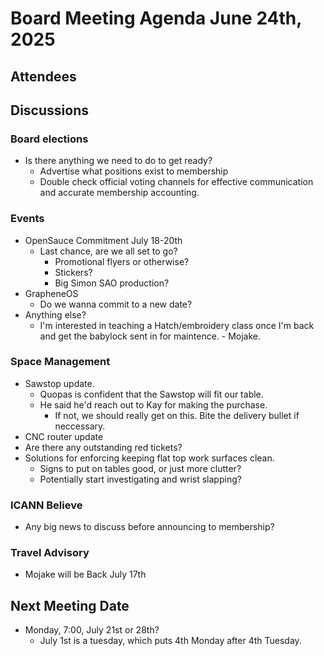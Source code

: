 # Board Meeting Agenda June 24th, 2025

## Attendees


## Discussions 

### Board elections
- Is there anything we need to do to get ready?
    - Advertise what positions exist to membership
    - Double check official voting channels for effective communication and accurate membership accounting. 

### Events
- OpenSauce Commitment July 18-20th
  - Last chance, are we all set to go?
    - Promotional flyers or otherwise?
    - Stickers?
    - Big Simon SAO production?
- GrapheneOS 
    - Do we wanna commit to a new date?
- Anything else?
    - I'm interested in teaching a Hatch/embroidery class once I'm back and get the babylock sent in for maintence. - Mojake. 

### Space Management
- Sawstop update.
    - Quopas is confident that the Sawstop will fit our table.
    - He said he'd reach out to Kay for making the purchase.
        - If not, we should really get on this. Bite the delivery bullet if neccessary.
- CNC router update
- Are there any outstanding red tickets?
- Solutions for enforcing keeping flat top work surfaces clean.
    - Signs to put on tables good, or just more clutter?
    - Potentially start investigating and wrist slapping?

### ICANN Believe
- Any big news to discuss before announcing to membership?

### Travel Advisory
- Mojake will be Back July 17th 

## Next Meeting Date
- Monday, 7:00, July 21st or 28th? 
    - July 1st is a tuesday, which puts 4th Monday after 4th Tuesday. 
